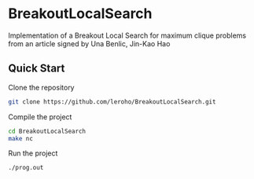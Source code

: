 # BreakoutLocalSearch
Implementation of a Breakout Local Search for maximum clique problems from an article signed by Una Benlic, Jin-Kao Hao
## Quick Start
Clone the repository
```bash
git clone https://github.com/leroho/BreakoutLocalSearch.git
```
Compile the project
```bash
cd BreakoutLocalSearch
make nc
```
Run the project
```bash
./prog.out
```